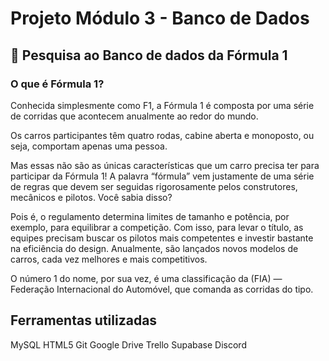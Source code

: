 # Projeto Módulo 3 - Banco de Dados

## 🚀 Pesquisa ao Banco de dados da Fórmula 1

### O que é Fórmula 1? 
Conhecida simplesmente como F1, a Fórmula 1 é composta por uma série de corridas que acontecem anualmente ao redor do mundo. 

Os carros participantes têm quatro rodas, cabine aberta e monoposto, ou seja, comportam apenas uma pessoa.  

Mas essas não são as únicas características que um carro precisa ter para participar da Fórmula 1! A palavra “fórmula” vem justamente de uma série de regras que devem ser seguidas rigorosamente pelos construtores, mecânicos e pilotos. Você sabia disso? 

Pois é, o regulamento determina limites de tamanho e potência, por exemplo, para equilibrar a competição. Com isso, para levar o título, as equipes precisam buscar os pilotos mais competentes e investir bastante na eficiência do design. Anualmente, são lançados novos modelos de carros, cada vez melhores e mais competitivos. 

O número 1 do nome, por sua vez, é uma classificação da (FIA) — Federação Internacional do Automóvel, que comanda as corridas do tipo.

## Ferramentas utilizadas

MySQL
HTML5
Git
Google Drive
Trello
Supabase
Discord


